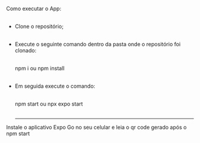 Como executar o App:<br><br>

- Clone o repositório;<br><br>

- Execute o seguinte comando dentro da pasta onde o repositório foi clonado: <br><br>


  npm i ou npm install<br><br>
  
  
- Em seguida execute o comando: <br><br>

     npm start ou npx expo start<br><br>
     <hr>

Instale o aplicativo Expo Go no seu celular e leia o qr code gerado após o npm start
  


  
